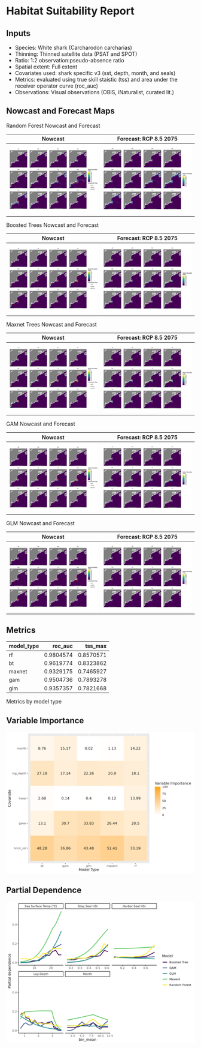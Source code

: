 Habitat Suitability Report
================

## Inputs

- Species: White shark (Carcharodon carcharias)
- Thinning: Thinned satellite data (PSAT and SPOT)
- Ratio: 1:2 observation:pseudo-absence ratio
- Spatial extent: Full extent
- Covariates used: shark specific v3 (sst, depth, month, and seals)
- Metrics: evaluated using true skill staistic (tss) and area under the
  receiver operator curve (roc_auc)
- Observations: Visual observations (OBIS, iNaturalist, curated lit.)

## Nowcast and Forecast Maps

Random Forest Nowcast and Forecast

| Nowcast | Forecast: RCP 8.5 2075 |
|:--:|:--:|
| ![](../../../../tidy_reports/versions/c21/020960/c21.020960.01_12_rf_compiled_casts.png) | ![](../../../../tidy_reports/versions/c21/020964/c21.020964.01_12_rf_compiled_casts.png) |

Boosted Trees Nowcast and Forecast

| Nowcast | Forecast: RCP 8.5 2075 |
|:--:|:--:|
| ![](../../../../tidy_reports/versions/c21/020960/c21.020960.01_12_bt_compiled_casts.png) | ![](../../../../tidy_reports/versions/c21/020964/c21.020964.01_12_bt_compiled_casts.png) |

Maxnet Trees Nowcast and Forecast

| Nowcast | Forecast: RCP 8.5 2075 |
|:--:|:--:|
| ![](../../../../tidy_reports/versions/c21/020960/c21.020960.01_12_maxent_compiled_casts.png) | ![](../../../../tidy_reports/versions/c21/020964/c21.020964.01_12_maxent_compiled_casts.png) |

GAM Nowcast and Forecast

| Nowcast | Forecast: RCP 8.5 2075 |
|:--:|:--:|
| ![](../../../../tidy_reports/versions/c21/020960/c21.020960.01_12_gam_compiled_casts.png) | ![](../../../../tidy_reports/versions/c21/020964/c21.020964.01_12_gam_compiled_casts.png) |

GLM Nowcast and Forecast

| Nowcast | Forecast: RCP 8.5 2075 |
|:--:|:--:|
| ![](../../../../tidy_reports/versions/c21/020960/c21.020960.01_12_glm_compiled_casts.png) | ![](../../../../tidy_reports/versions/c21/020964/c21.020964.01_12_glm_compiled_casts.png) |

## Metrics

| model_type |   roc_auc |   tss_max |
|:-----------|----------:|----------:|
| rf         | 0.9804574 | 0.8570571 |
| bt         | 0.9619774 | 0.8323862 |
| maxnet     | 0.9329175 | 0.7465927 |
| gam        | 0.9504736 | 0.7893278 |
| glm        | 0.9357357 | 0.7821668 |

Metrics by model type

## Variable Importance

![](m21.02096_tidy_compiled_files/figure-gfm/variable_importance-1.png)

## Partial Dependence

![](m21.02096_tidy_compiled_files/figure-gfm/partial_dependence-1.png)
